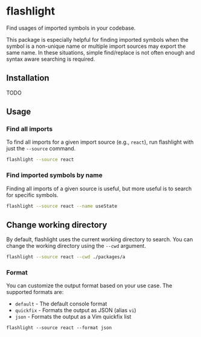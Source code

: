# flashlight

Find usages of imported symbols in your codebase.

This package is especially helpful for finding imported symbols when the
symbol is a non-unique name or multiple import sources may export the
same name. In these situations, simple find/replace is not often enough and
syntax aware searching is required.

## Installation

TODO

## Usage

### Find all imports

To find all imports for a given import source (e.g., `react`), run flashlight
with just the `--source` command.

```bash
flashlight --source react
```

### Find imported symbols by name

Finding all imports of a given source is useful, but more useful is to search
for specific symbols.

```bash
flashlight --source react --name useState
```

## Change working directory

By default, flashlight uses the current working directory to search. You can
change the working directory using the `--cwd` argument.

```bash
flashlight --source react --cwd ./packages/a
```

### Format

You can customize the output format based on your use case. The supported
formats are:

- `default` - The default console format
- `quickfix` - Formats the output as JSON (alias `vi`)
- `json` - Formats the output as a Vim quickfix list

```
flashlight --source react --format json
```

